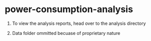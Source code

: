 # power-consumption-analysis


1. To view the analysis reports, head over to the analysis directory

2. Data folder ommitted becuase of proprietary nature
